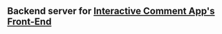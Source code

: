 ## Backend server for [Interactive Comment App's Front-End](https://github.com/selly361/interactive-comments-app-client)


